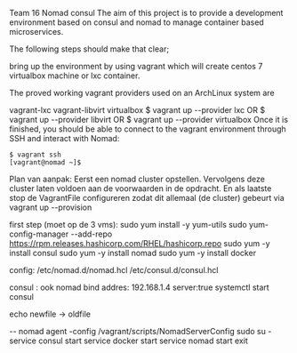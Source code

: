 Team 16
Nomad consul
The aim of this project is to provide a development environment based on consul and nomad to manage container based microservices.

The following steps should make that clear;

bring up the environment by using vagrant which will create centos 7 virtualbox machine or lxc container.

The proved working vagrant providers used on an ArchLinux system are

vagrant-lxc
vagrant-libvirt
virtualbox
    $ vagrant up --provider lxc
    OR
    $ vagrant up --provider libvirt
    OR
    $ vagrant up --provider virtualbox
Once it is finished, you should be able to connect to the vagrant environment through SSH and interact with Nomad:

    $ vagrant ssh
    [vagrant@nomad ~]$
Plan van aanpak: Eerst een nomad cluster opstellen. Vervolgens deze cluster laten voldoen aan de voorwaarden in de opdracht. En als laatste stop de VagrantFile configureren zodat dit allemaal (de cluster) gebeurt via vagrant up --provision

first step (moet op de 3 vms): sudo yum install -y yum-utils sudo yum-config-manager --add-repo https://rpm.releases.hashicorp.com/RHEL/hashicorp.repo sudo yum -y install consul sudo yum -y install nomad sudo yum -y install docker

config: /etc/nomad.d/nomad.hcl /etc/consul.d/consul.hcl

consul : ook nomad bind addres: 192.168.1.4 server:true systemctl start consul

echo newfile -> oldfile

-- nomad agent -config /vagrant/scripts/NomadServerConfig sudo su - service consul start service docker start service nomad start exit
